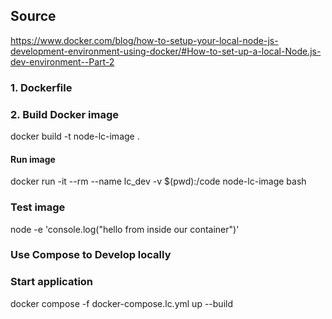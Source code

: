 ## Source
https://www.docker.com/blog/how-to-setup-your-local-node-js-development-environment-using-docker/#How-to-set-up-a-local-Node.js-dev-environment--Part-2

### 1. Dockerfile

### 2. Build Docker image
docker build -t node-lc-image .
#### Run image
docker run -it --rm --name lc_dev -v $(pwd):/code node-lc-image bash

### Test image
node -e 'console.log("hello from inside our container")'

### Use Compose to Develop locally

### Start application
docker compose -f docker-compose.lc.yml up --build

